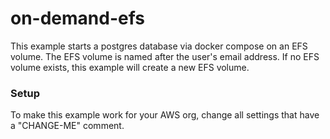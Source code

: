 # on-demand-efs

This example starts a postgres database via docker compose on an EFS volume. 
The EFS volume is named after the user's email address. If no EFS volume exists, this example will create a new EFS volume. 

### Setup

To make this example work for your AWS org, change all settings that have a "CHANGE-ME" comment. 





